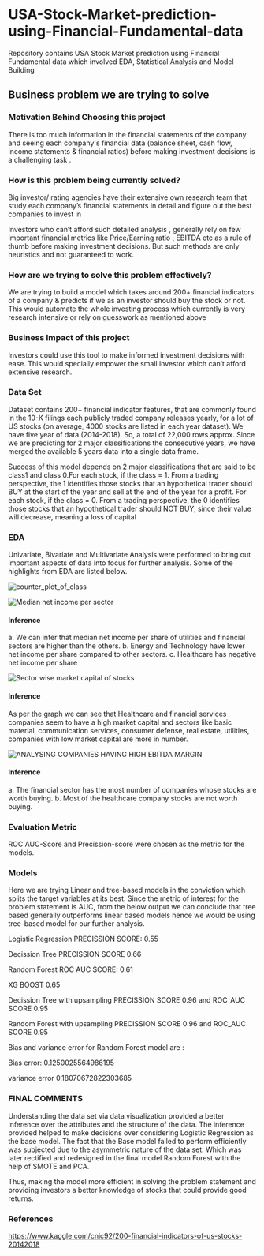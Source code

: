 # USA-Stock-Market-prediction-using-Financial-Fundamental-data
Repository contains USA Stock Market prediction using Financial Fundamental data which involved EDA, Statistical Analysis and Model Building
## Business problem we are trying to solve

### Motivation Behind Choosing this project
There is too much information in the financial statements of the company and seeing each company's financial data  (balance sheet, cash flow, income statements & financial ratios) before making  investment decisions is a challenging task . 

### How is this problem being currently solved?

Big investor/ rating agencies have their extensive own research team that study each company’s financial statements in detail and figure out the best companies to invest in 

Investors who can’t afford such detailed analysis , generally rely on few important financial metrics like Price/Earning ratio , EBITDA etc as a rule of thumb before making investment decisions. But such methods are only heuristics and not guaranteed to work.

### How are we trying to solve this problem effectively?
We are trying to build a model which takes around 200+ financial indicators of a company & predicts if we as an investor should buy the stock or not. This would automate the whole investing process which currently is very research intensive or rely on guesswork as mentioned above

### Business Impact of this project
Investors could use this tool to make informed investment decisions with ease. This would specially empower the small investor which can’t afford extensive research.

### Data Set
Dataset contains 200+ financial indicator features, that are commonly found in the 10-K filings each publicly traded company releases yearly, for a lot of US stocks (on average, 4000 stocks are listed in each year dataset). We have five year of data (2014-2018). So, a total of 22,000 rows approx. Since we are predicting for 2 major classifications the consecutive years, we have merged the available 5 years data into a single data frame.

Success of this model depends on 2 major classifications that are said to be class1 and class 0.For each stock, if the class = 1. From a trading perspective, the 1 identifies  those stocks that an hypothetical trader should BUY at the start of the year and sell at the end of the year for a profit. For each stock, if the class = 0. From a trading perspective, the 0 identifies those stocks that an hypothetical trader should NOT BUY, since their value will decrease, meaning a loss of capital

### EDA
Univariate, Bivariate and Multivariate Analysis were performed to bring out important aspects of data into focus for further analysis. Some of the highlights from EDA are listed below.

![counter_plot_of_class](https://user-images.githubusercontent.com/62056802/110202551-62ec2b80-7e8f-11eb-875e-dfcb0cfb3746.PNG)

![Median net income per sector](https://user-images.githubusercontent.com/62056802/110202570-929b3380-7e8f-11eb-8f78-38285d5c7dd1.PNG)

#### Inference
a. We can infer that median net income per share of utilities and financial sectors are higher than the others.
b. Energy and Technology have lower net income per share compared to other sectors.
c. Healthcare has negative net income per share


![Sector wise market capital of stocks](https://user-images.githubusercontent.com/62056802/110202597-d0985780-7e8f-11eb-8537-ab7577ed5bb0.PNG)

#### Inference
As per the graph we can see that Healthcare and financial services companies seem to have a high market capital and sectors like basic material, communication services, consumer defense, real estate, utilities, companies with low market capital are more in number.


![ANALYSING COMPANIES HAVING HIGH EBITDA MARGIN](https://user-images.githubusercontent.com/62056802/110202653-3389ee80-7e90-11eb-9289-f8764dd07544.png)

#### Inference
a. The financial sector has the most number of companies whose stocks are worth buying.
b. Most of the healthcare company stocks are not worth buying.

### Evaluation Metric
ROC AUC-Score and Precission-score were chosen as the metric for the models.

### Models
Here we are trying Linear and tree-based models in the conviction which splits the target variables at its best. Since the metric of interest for the problem statement is AUC, from the below output we can conclude that tree based generally outperforms linear based models hence we would be using tree-based model for our further analysis.

Logistic Regression PRECISSION SCORE: 0.55

Decission Tree PRECISSION SCORE 0.66

Random Forest ROC AUC SCORE: 0.61

XG BOOST 0.65

Decission Tree with upsampling PRECISSION SCORE 0.96 and ROC_AUC SCORE 0.95

Random Forest with upsampling PRECISSION SCORE 0.96 and ROC_AUC SCORE 0.95

Bias and variance error for Random Forest model are :

Bias error:  0.1250025564986195

variance error 0.18070672822303685

### FINAL COMMENTS
Understanding the data set via data visualization provided a better inference over the attributes and the structure of the data. The inference provided helped to make decisions over considering Logistic Regression as the base model. The fact that the Base model failed to perform efficiently was subjected due to the asymmetric nature of the data set. Which was later rectified and redesigned in the final model Random Forest with the help of SMOTE and PCA.

Thus, making the model more efficient in solving the problem statement and providing investors a better knowledge of stocks that could provide good returns.

### References

https://www.kaggle.com/cnic92/200-financial-indicators-of-us-stocks-20142018

